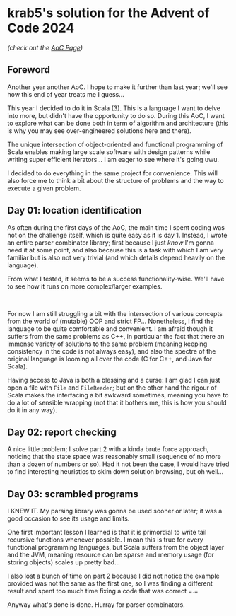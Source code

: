# krab5's solution for the Advent of Code 2024

_(check out the [AoC Page](https://adventofcode.com/2024))_


## Foreword

Another year another AoC. I hope to make it further than last year; we'll see
how this end of year treats me I guess...

This year I decided to do it in Scala (3). This is a language I want to delve
into more, but didn't have the opportunity to do so. During this AoC, I want to
explore what can be done both in term of algorithm and architecture (this is why
you may see over-engineered solutions here and there).

The unique intersection of object-oriented and functional programming of Scala
enables making large scale software with design patterns while writing super
efficient iterators... I am eager to see where it's going uwu.

I decided to do everything in the same project for convenience. This will also
force me to think a bit about the structure of problems and the way to execute
a given problem.


## Day 01: location identification

As often during the first days of the AoC, the main time I spent coding was not
on the challenge itself, which is quite easy as it is day 1. Instead, I wrote an
entire parser combinator library; first because I just _know_ I'm gonna need it
at some point, and also because this is a task with which I am very familiar but
is also not very trivial (and which details depend heavily on the language).

From what I tested, it seems to be a success functionality-wise. We'll have to
see how it runs on more complex/larger examples.

<br>

For now I am still struggling a bit with the intersection of various concepts
from the world of (mutable) OOP and strict FP... Nonetheless, I find the
language to be quite comfortable and convenient. I am afraid though it suffers
from the same problems as C++, in particular the fact that there an immense
variety of solutions to the same problem (meaning keeping consistency in the
code is not always easy), and also the spectre of the original language is
looming all over the code (C for C++, and Java for Scala).

Having access to Java is both a blessing and a curse: I am glad I can just open
a file with `File` and `FileReader`; but on the other hand the rigour of Scala
makes the interfacing a bit awkward sometimes, meaning you have to do a lot of
sensible wrapping (not that it bothers me, this is how you should do it in any
way).


## Day 02: report checking

A nice little problem; I solve part 2 with a kinda brute force approach,
noticing that the state space was reasonably small (sequence of no more than a
dozen of numbers or so). Had it not been the case, I would have tried to find
interesting heuristics to skim down solution browsing, but oh well...


## Day 03: scrambled programs

I KNEW IT. My parsing library was gonna be used sooner or later; it was a good
occasion to see its usage and limits.

One first important lesson I learned is that it is primordial to write tail
recursive functions whenever possible. I mean this is true for every functional
programming languages, but Scala suffers from the object layer and the JVM,
meaning resource can be sparse and memory usage (for storing objects) scales up
pretty bad...

I also lost a bunch of time on part 2 because I did not notice the example
provided was not the same as the first one, so I was finding a different result
and spent too much time fixing a code that was correct =.=

Anyway what's done is done. Hurray for parser combinators.





